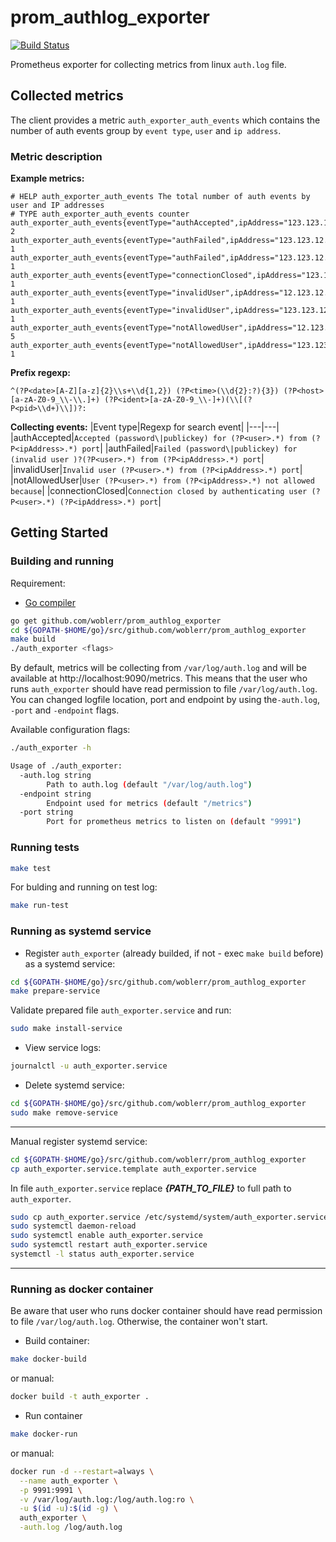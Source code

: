 # prom_authlog_exporter

[![Build Status](https://travis-ci.com/woblerr/prom_authlog_exporter.svg?branch=master)](https://travis-ci.com/woblerr/prom_authlog_exporter)

Prometheus exporter for collecting metrics from linux `auth.log` file.

## Collected metrics

The client provides a metric `auth_exporter_auth_events` which contains the number of auth events group by `event type`, `user` and `ip address`.

### Metric description

**Example metrics:**

```
# HELP auth_exporter_auth_events The total number of auth events by user and IP addresses
# TYPE auth_exporter_auth_events counter
auth_exporter_auth_events{eventType="authAccepted",ipAddress="123.123.12.12",user="testuser"} 2
auth_exporter_auth_events{eventType="authFailed",ipAddress="123.123.12.12",user="root"} 1
auth_exporter_auth_events{eventType="authFailed",ipAddress="123.123.12.123",user="root"} 1
auth_exporter_auth_events{eventType="connectionClosed",ipAddress="123.123.12.12",user="testuser"} 1
auth_exporter_auth_events{eventType="invalidUser",ipAddress="12.123.12.123",user="support"} 1
auth_exporter_auth_events{eventType="invalidUser",ipAddress="123.123.123.123",user="postgres"} 1
auth_exporter_auth_events{eventType="notAllowedUser",ipAddress="12.123.123.1",user="root"} 5
auth_exporter_auth_events{eventType="notAllowedUser",ipAddress="123.123.123.123",user="root"} 1
```

**Prefix regexp:**

```
^(?P<date>[A-Z][a-z]{2}\\s+\\d{1,2}) (?P<time>(\\d{2}:?){3}) (?P<host>[a-zA-Z0-9_\\-\\.]+) (?P<ident>[a-zA-Z0-9_\\-]+)(\\[(?P<pid>\\d+)\\])?: 
```

**Collecting events:**
|Event type|Regexp for search event|
|---|---|
|authAccepted|`Accepted (password\|publickey) for (?P<user>.*) from (?P<ipAddress>.*) port`|
|authFailed|`Failed (password\|publickey) for (invalid user )?(?P<user>.*) from (?P<ipAddress>.*) port`|
|invalidUser|`Invalid user (?P<user>.*) from (?P<ipAddress>.*) port`|
|notAllowedUser|`User (?P<user>.*) from (?P<ipAddress>.*) not allowed because`|
|connectionClosed|`Connection closed by authenticating user (?P<user>.*) (?P<ipAddress>.*) port`|

## Getting Started

### Building and running

Requirement:

* [Go compiler](https://golang.org/dl/)

```bash
go get github.com/woblerr/prom_authlog_exporter
cd ${GOPATH-$HOME/go}/src/github.com/woblerr/prom_authlog_exporter
make build
./auth_exporter <flags>
```

By default, metrics will be collecting from `/var/log/auth.log` and will be available at http://localhost:9090/metrics. This means that the user who runs `auth_exporter` should have read permission to file `/var/log/auth.log`. You can changed logfile location, port and endpoint by using the`-auth.log`, `-port` and `-endpoint` flags.

Available configuration flags:

```bash
./auth_exporter -h

Usage of ./auth_exporter:
  -auth.log string
        Path to auth.log (default "/var/log/auth.log")
  -endpoint string
        Endpoint used for metrics (default "/metrics")
  -port string
        Port for prometheus metrics to listen on (default "9991")
```

### Running tests

```bash
make test
```

For bulding and running on test log:

```bash
make run-test
```

### Running as systemd service

* Register `auth_exporter` (already builded, if not - exec `make build` before) as a systemd service:

```bash
cd ${GOPATH-$HOME/go}/src/github.com/woblerr/prom_authlog_exporter
make prepare-service
```

Validate prepared file `auth_exporter.service` and run:

```bash
sudo make install-service
```

* View service logs:

```bash
journalctl -u auth_exporter.service
```

* Delete systemd service:

```bash
cd ${GOPATH-$HOME/go}/src/github.com/woblerr/prom_authlog_exporter
sudo make remove-service
```

---
Manual register systemd service:

```bash
cd ${GOPATH-$HOME/go}/src/github.com/woblerr/prom_authlog_exporter
cp auth_exporter.service.template auth_exporter.service
```

In file `auth_exporter.service` replace ***{PATH_TO_FILE}*** to full path to `auth_exporter`.

```bash
sudo cp auth_exporter.service /etc/systemd/system/auth_exporter.service
sudo systemctl daemon-reload
sudo systemctl enable auth_exporter.service
sudo systemctl restart auth_exporter.service
systemctl -l status auth_exporter.service
```

---

### Running as docker container

Be aware that user who runs docker container should have read permission to file `/var/log/auth.log`. Otherwise, the container won't start.

* Build container:

```bash
make docker-build
```

or manual:

```bash
docker build -t auth_exporter .
```

* Run container

```bash
make docker-run
```

or manual:

```bash
docker run -d --restart=always \
  --name auth_exporter \
  -p 9991:9991 \
  -v /var/log/auth.log:/log/auth.log:ro \
  -u $(id -u):$(id -g) \
  auth_exporter \
  -auth.log /log/auth.log
```
